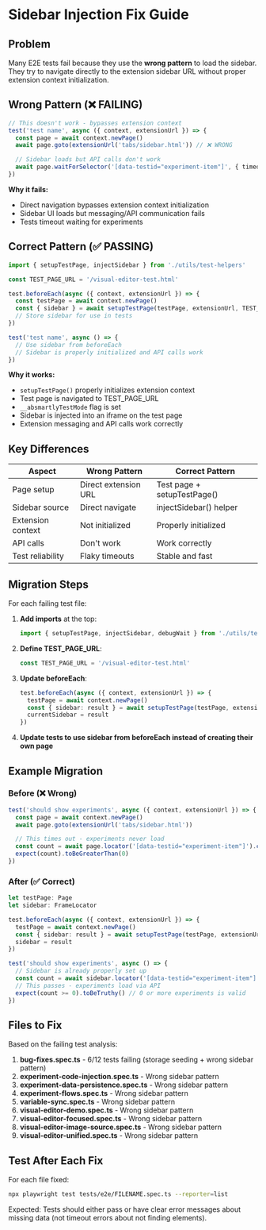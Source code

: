 # Sidebar Injection Fix Guide

## Problem

Many E2E tests fail because they use the **wrong pattern** to load the sidebar. They try to navigate directly to the extension sidebar URL without proper extension context initialization.

## Wrong Pattern (❌ FAILING)

```typescript
// This doesn't work - bypasses extension context
test('test name', async ({ context, extensionUrl }) => {
  const page = await context.newPage()
  await page.goto(extensionUrl('tabs/sidebar.html')) // ❌ WRONG

  // Sidebar loads but API calls don't work
  await page.waitForSelector('[data-testid="experiment-item"]', { timeout: 10000 })
})
```

**Why it fails:**
- Direct navigation bypasses extension context initialization
- Sidebar UI loads but messaging/API communication fails
- Tests timeout waiting for experiments

## Correct Pattern (✅ PASSING)

```typescript
import { setupTestPage, injectSidebar } from './utils/test-helpers'

const TEST_PAGE_URL = '/visual-editor-test.html'

test.beforeEach(async ({ context, extensionUrl }) => {
  const testPage = await context.newPage()
  const { sidebar } = await setupTestPage(testPage, extensionUrl, TEST_PAGE_URL)
  // Store sidebar for use in tests
})

test('test name', async () => {
  // Use sidebar from beforeEach
  // Sidebar is properly initialized and API calls work
})
```

**Why it works:**
- `setupTestPage()` properly initializes extension context
- Test page is navigated to TEST_PAGE_URL
- `__absmartlyTestMode` flag is set
- Sidebar is injected into an iframe on the test page
- Extension messaging and API calls work correctly

## Key Differences

| Aspect | Wrong Pattern | Correct Pattern |
|--------|--------------|-----------------|
| Page setup | Direct extension URL | Test page + setupTestPage() |
| Sidebar source | Direct navigate | injectSidebar() helper |
| Extension context | Not initialized | Properly initialized |
| API calls | Don't work | Work correctly |
| Test reliability | Flaky timeouts | Stable and fast |

## Migration Steps

For each failing test file:

1. **Add imports** at the top:
   ```typescript
   import { setupTestPage, injectSidebar, debugWait } from './utils/test-helpers'
   ```

2. **Define TEST_PAGE_URL**:
   ```typescript
   const TEST_PAGE_URL = '/visual-editor-test.html'
   ```

3. **Update beforeEach**:
   ```typescript
   test.beforeEach(async ({ context, extensionUrl }) => {
     testPage = await context.newPage()
     const { sidebar: result } = await setupTestPage(testPage, extensionUrl, TEST_PAGE_URL)
     currentSidebar = result
   })
   ```

4. **Update tests to use sidebar from beforeEach instead of creating their own page**

## Example Migration

### Before (❌ Wrong)
```typescript
test('should show experiments', async ({ context, extensionUrl }) => {
  const page = await context.newPage()
  await page.goto(extensionUrl('tabs/sidebar.html'))

  // This times out - experiments never load
  const count = await page.locator('[data-testid="experiment-item"]').count()
  expect(count).toBeGreaterThan(0)
})
```

### After (✅ Correct)
```typescript
let testPage: Page
let sidebar: FrameLocator

test.beforeEach(async ({ context, extensionUrl }) => {
  testPage = await context.newPage()
  const { sidebar: result } = await setupTestPage(testPage, extensionUrl, TEST_PAGE_URL)
  sidebar = result
})

test('should show experiments', async () => {
  // Sidebar is already properly set up
  const count = await sidebar.locator('[data-testid="experiment-item"]').count()
  // This passes - experiments load via API
  expect(count >= 0).toBeTruthy() // 0 or more experiments is valid
})
```

## Files to Fix

Based on the failing test analysis:

1. **bug-fixes.spec.ts** - 6/12 tests failing (storage seeding + wrong sidebar pattern)
2. **experiment-code-injection.spec.ts** - Wrong sidebar pattern
3. **experiment-data-persistence.spec.ts** - Wrong sidebar pattern
4. **experiment-flows.spec.ts** - Wrong sidebar pattern
5. **variable-sync.spec.ts** - Wrong sidebar pattern
6. **visual-editor-demo.spec.ts** - Wrong sidebar pattern
7. **visual-editor-focused.spec.ts** - Wrong sidebar pattern
8. **visual-editor-image-source.spec.ts** - Wrong sidebar pattern
9. **visual-editor-unified.spec.ts** - Wrong sidebar pattern

## Test After Each Fix

For each file fixed:
```bash
npx playwright test tests/e2e/FILENAME.spec.ts --reporter=list
```

Expected: Tests should either pass or have clear error messages about missing data (not timeout errors about not finding elements).
